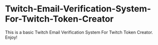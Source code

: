 # Twitch-Email-Verification-System-For-Twitch-Token-Creator
This is a basic Twitch Email Verification System For Twitch Token Creator.
Enjoy!
